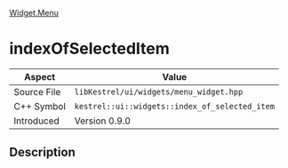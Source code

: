 [Widget.Menu](index.md)
# indexOfSelectedItem
| Aspect | Value |
| --- | --- |
| Source File | `libKestrel/ui/widgets/menu_widget.hpp` |
| C++ Symbol | `kestrel::ui::widgets::index_of_selected_item` |
| Introduced | Version 0.9.0 |
## Description
